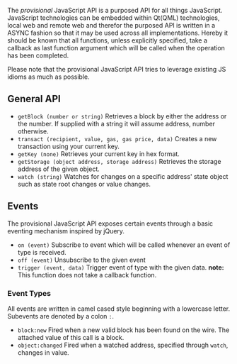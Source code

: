 The *provisional* JavaScript API is a purposed API for all things JavaScript. JavaScript technologies can be embedded within Qt(QML) technologies, local web and remote web and therefor the purposed API is written in a ASYNC fashion so that it may be used across all implementations. Hereby it should be known that all functions, unless explicitly specified, take a callback as last function argument which will be called when the operation has been completed.

Please note that the provisional JavaScript API tries to leverage existing JS idioms as much as possible.

## General API

* `getBlock (number or string)`
    Retrieves a block by either the address or the number. If supplied with a string it will assume address, number otherwise.
* `transact (recipient, value, gas, gas price, data)`
    Creates a new transaction using your current key.
* `getKey (none)`
    Retrieves your current key in hex format.
* `getStorage (object address, storage address)`
    Retrieves the storage address of the given object.
* `watch (string)`
    Watches for changes on a specific address' state object such as state root changes or value changes.

## Events

The provisional JavaScript API exposes certain events through a basic eventing mechanism inspired by jQuery.

* `on (event)`
    Subscribe to event which will be called whenever an event of type <event> is received.
* `off (event)`
    Unsubscribe to the given event
* `trigger (event, data)`
    Trigger event of type <event> with the given data. **note:** This function does not take a callback function.
    
### Event Types

All events are written in camel cased style beginning with a lowercase letter. Subevents are denoted by a colon `:`.

* `block:new`
    Fired when a new valid block has been found on the wire. The attached value of this call is a block.
* `object:changed`
    Fired when a watched address, specified through `watch`, changes in value.
